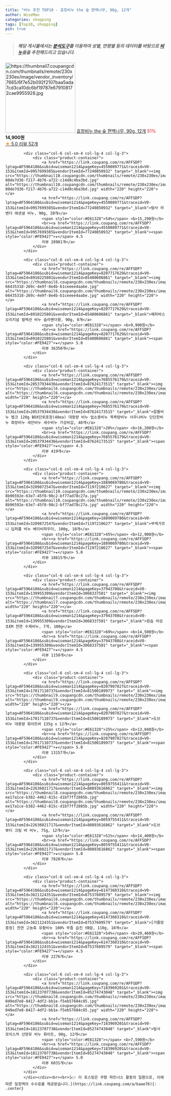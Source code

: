 ```yaml
---
title: "비누 추천 TOP10 - 효창비누 the 숲 편백나무, 90g, 12개"
author: WiseMan
categories: shopping
tags: [Top10, shopping]
pin: true
---
```


> ##### 해당 게시물에서는 [**분석도구**](https://itemscout.io/)를 이용하여 **성별**, **연령별** 등의 데이터를 바탕으로 [**비누**](https://link.coupang.com/a/baae76)들을 추천해드리고 있습니다.
<div class="container"><div class="row">
            <div class="col-6 col-sm-4 col-lg-4 col-lg-3">
                <div class="product-container">
                    <a href="https://link.coupang.com/re/AFFSDP?lptag=AF5964186&subid=wiseman1214&pageKey=7810339200&traceid=V0-153&itemId=21182616716&vendorItemId=88244018956" target="_blank"><img src="https://thumbnail7.coupangcdn.com/thumbnails/remote/230x230ex/image/vendor_inventory/7665/6f7e52b092f2107baa5ada7cd3ca10dc6bf19787e679108172cae9955928.jpg" alt="https://thumbnail7.coupangcdn.com/thumbnails/remote/230x230ex/image/vendor_inventory/7665/6f7e52b092f2107baa5ada7cd3ca10dc6bf19787e679108172cae9955928.jpg" width="220" height="220"></a>
                    <a href="https://link.coupang.com/re/AFFSDP?lptag=AF5964186&subid=wiseman1214&pageKey=7810339200&traceid=V0-153&itemId=21182616716&vendorItemId=88244018956" target="_blank">효창비누 the 숲 편백나무, 90g, 12개</a>
                    <span style="color:#E61328">51%</span> <b>14,900원</b>
                    <br><a href="https://link.coupang.com/re/AFFSDP?lptag=AF5964186&subid=wiseman1214&pageKey=7810339200&traceid=V0-153&itemId=21182616716&vendorItemId=88244018956" target="_blank"><span style="color:#FE9427">★</span> 5.0
                    리뷰 52개</a>
                </div>
            </div>
            
            <div class="col-6 col-sm-4 col-lg-4 col-lg-3">
                <div class="product-container">
                    <a href="https://link.coupang.com/re/AFFSDP?lptag=AF5964186&subid=wiseman1214&pageKey=4550089771&traceid=V0-153&itemId=9957699385&vendorItemId=77240850932" target="_blank"><img src="https://thumbnail10.coupangcdn.com/thumbnails/remote/230x230ex/image/retail/images/4032204744428587-80de7d36-f217-4b76-a722-c14d8c4ba3bd.jpg" alt="https://thumbnail10.coupangcdn.com/thumbnails/remote/230x230ex/image/retail/images/4032204744428587-80de7d36-f217-4b76-a722-c14d8c4ba3bd.jpg" width="220" height="220"></a>
                    <a href="https://link.coupang.com/re/AFFSDP?lptag=AF5964186&subid=wiseman1214&pageKey=4550089771&traceid=V0-153&itemId=9957699385&vendorItemId=77240850932" target="_blank">탐사 라벤더 에센셜 비누, 90g, 20개</a>
                    <span style="color:#E61328">54%</span> <b>15,290원</b>
                    <br><a href="https://link.coupang.com/re/AFFSDP?lptag=AF5964186&subid=wiseman1214&pageKey=4550089771&traceid=V0-153&itemId=9957699385&vendorItemId=77240850932" target="_blank"><span style="color:#FE9427">★</span> 4.5
                    리뷰 28981개</a>
                </div>
            </div>
            
            <div class="col-6 col-sm-4 col-lg-4 col-lg-3">
                <div class="product-container">
                    <a href="https://link.coupang.com/re/AFFSDP?lptag=AF5964186&subid=wiseman1214&pageKey=8207717629&traceid=V0-153&itemId=8910225801&vendorItemId=85480606861" target="_blank"><img src="https://thumbnail6.coupangcdn.com/thumbnails/remote/230x230ex/image/retail/images/7188944962618137-66435318-269c-4e9f-8e4b-b1ceeee4aabe.jpg" alt="https://thumbnail6.coupangcdn.com/thumbnails/remote/230x230ex/image/retail/images/7188944962618137-66435318-269c-4e9f-8e4b-b1ceeee4aabe.jpg" width="220" height="220"></a>
                    <a href="https://link.coupang.com/re/AFFSDP?lptag=AF5964186&subid=wiseman1214&pageKey=8207717629&traceid=V0-153&itemId=8910225801&vendorItemId=85480606861" target="_blank">해피바스 오리지널 컬렉션 비누 솝라벤더향, 90g, 8개</a>
                    <span style="color:#E61328"></span> <b>9,900원</b>
                    <br><a href="https://link.coupang.com/re/AFFSDP?lptag=AF5964186&subid=wiseman1214&pageKey=8207717629&traceid=V0-153&itemId=8910225801&vendorItemId=85480606861" target="_blank"><span style="color:#FE9427">★</span> 5.0
                    리뷰 36350개</a>
                </div>
            </div>
            
            <div class="col-6 col-sm-4 col-lg-4 col-lg-3">
                <div class="product-container">
                    <a href="https://link.coupang.com/re/AFFSDP?lptag=AF5964186&subid=wiseman1214&pageKey=7685576179&traceid=V0-153&itemId=20537934436&vendorItemId=87624173515" target="_blank"><img src="https://thumbnail6.coupangcdn.com/thumbnails/remote/230x230ex/image/vendor_inventory/dcc0/775f60c8acc6514ef76b57d016b4828d73b68c1e7f4926998955c89af446.png" alt="https://thumbnail6.coupangcdn.com/thumbnails/remote/230x230ex/image/vendor_inventory/dcc0/775f60c8acc6514ef76b57d016b4828d73b68c1e7f4926998955c89af446.png" width="220" height="220"></a>
                    <a href="https://link.coupang.com/re/AFFSDP?lptag=AF5964186&subid=wiseman1214&pageKey=7685576179&traceid=V0-153&itemId=20537934436&vendorItemId=87624173515" target="_blank">알뜰비누 벌크 120g BOX단위포장(40ea) 대용량 비누 업소용비누 목욕탕비누 사우나비누 단단한비누 화장비누 세안비누 세수비누 가성비갑, 40개</a>
                    <span style="color:#E61328">20%</span> <b>16,200원</b>
                    <br><a href="https://link.coupang.com/re/AFFSDP?lptag=AF5964186&subid=wiseman1214&pageKey=7685576179&traceid=V0-153&itemId=20537934436&vendorItemId=87624173515" target="_blank"><span style="color:#FE9427">★</span> 4.5
                    리뷰 419개</a>
                </div>
            </div>
            
            <div class="col-6 col-sm-4 col-lg-4 col-lg-3">
                <div class="product-container">
                    <a href="https://link.coupang.com/re/AFFSDP?lptag=AF5964186&subid=wiseman1214&pageKey=1889069780&traceid=V0-153&itemId=3209872547&vendorItemId=71197210627" target="_blank"><img src="https://thumbnail10.coupangcdn.com/thumbnails/remote/230x230ex/image/retail/images/2873109181146271-8b96592e-63e7-45f8-98c2-bf77ad78c27a.jpg" alt="https://thumbnail10.coupangcdn.com/thumbnails/remote/230x230ex/image/retail/images/2873109181146271-8b96592e-63e7-45f8-98c2-bf77ad78c27a.jpg" width="220" height="220"></a>
                    <a href="https://link.coupang.com/re/AFFSDP?lptag=AF5964186&subid=wiseman1214&pageKey=1889069780&traceid=V0-153&itemId=3209872547&vendorItemId=71197210627" target="_blank">부케가르니 딥퍼퓸 비누 베이비파우더, 100g, 10개</a>
                    <span style="color:#E61328">45%</span> <b>12,900원</b>
                    <br><a href="https://link.coupang.com/re/AFFSDP?lptag=AF5964186&subid=wiseman1214&pageKey=1889069780&traceid=V0-153&itemId=3209872547&vendorItemId=71197210627" target="_blank"><span style="color:#FE9427">★</span> 5.0
                    리뷰 18615개</a>
                </div>
            </div>
            
            <div class="col-6 col-sm-4 col-lg-4 col-lg-3">
                <div class="product-container">
                    <a href="https://link.coupang.com/re/AFFSDP?lptag=AF5964186&subid=wiseman1214&pageKey=37943708&traceid=V0-153&itemId=139955309&vendorItemId=3068337501" target="_blank"><img src="https://thumbnail7.coupangcdn.com/thumbnails/remote/230x230ex/image/vendor_inventory/9601/293147813697ab39e97c31713b8ccb389c88bcdf46bb691e5ff658e8df48.jpg" alt="https://thumbnail7.coupangcdn.com/thumbnails/remote/230x230ex/image/vendor_inventory/9601/293147813697ab39e97c31713b8ccb389c88bcdf46bb691e5ff658e8df48.jpg" width="220" height="220"></a>
                    <a href="https://link.coupang.com/re/AFFSDP?lptag=AF5964186&subid=wiseman1214&pageKey=37943708&traceid=V0-153&itemId=139955309&vendorItemId=3068337501" target="_blank">원솝 어성초EM 천연 수제비누, 7개, 100g</a>
                    <span style="color:#E61328">69%</span> <b>14,500원</b>
                    <br><a href="https://link.coupang.com/re/AFFSDP?lptag=AF5964186&subid=wiseman1214&pageKey=37943708&traceid=V0-153&itemId=139955309&vendorItemId=3068337501" target="_blank"><span style="color:#FE9427">★</span> 4.5
                    리뷰 1150개</a>
                </div>
            </div>
            
            <div class="col-6 col-sm-4 col-lg-4 col-lg-3">
                <div class="product-container">
                    <a href="https://link.coupang.com/re/AFFSDP?lptag=AF5964186&subid=wiseman1214&pageKey=8207907827&traceid=V0-153&itemId=17017110737&vendorItemId=81500189973" target="_blank"><img src="https://thumbnail9.coupangcdn.com/thumbnails/remote/230x230ex/image/vendor_inventory/a202/acb539dd27c4cfad1af662a1b8dd658356759ade0947da1e4f2e0ee02d38.jpg" alt="https://thumbnail9.coupangcdn.com/thumbnails/remote/230x230ex/image/vendor_inventory/a202/acb539dd27c4cfad1af662a1b8dd658356759ade0947da1e4f2e0ee02d38.jpg" width="220" height="220"></a>
                    <a href="https://link.coupang.com/re/AFFSDP?lptag=AF5964186&subid=wiseman1214&pageKey=8207907827&traceid=V0-153&itemId=17017110737&vendorItemId=81500189973" target="_blank">도브 비누 대용량 화이트바 135g x 12개</a>
                    <span style="color:#E61328">25%</span> <b>13,040원</b>
                    <br><a href="https://link.coupang.com/re/AFFSDP?lptag=AF5964186&subid=wiseman1214&pageKey=8207907827&traceid=V0-153&itemId=17017110737&vendorItemId=81500189973" target="_blank"><span style="color:#FE9427">★</span> 5.0
                    리뷰 13157개</a>
                </div>
            </div>
            
            <div class="col-6 col-sm-4 col-lg-4 col-lg-3">
                <div class="product-container">
                    <a href="https://link.coupang.com/re/AFFSDP?lptag=AF5964186&subid=wiseman1214&pageKey=8059755411&traceid=V0-153&itemId=22636021717&vendorItemId=80893616862" target="_blank"><img src="https://thumbnail8.coupangcdn.com/thumbnails/remote/230x230ex/image/retail/images/97501475124840-ee17a1ce-b382-4462-815c-d1bf7ff2885b.jpg" alt="https://thumbnail8.coupangcdn.com/thumbnails/remote/230x230ex/image/retail/images/97501475124840-ee17a1ce-b382-4462-815c-d1bf7ff2885b.jpg" width="220" height="220"></a>
                    <a href="https://link.coupang.com/re/AFFSDP?lptag=AF5964186&subid=wiseman1214&pageKey=8059755411&traceid=V0-153&itemId=22636021717&vendorItemId=80893616862" target="_blank">도브 뷰티 크림 바 비누, 75g, 12개</a>
                    <span style="color:#E61328">51%</span> <b>14,400원</b>
                    <br><a href="https://link.coupang.com/re/AFFSDP?lptag=AF5964186&subid=wiseman1214&pageKey=8059755411&traceid=V0-153&itemId=22636021717&vendorItemId=80893616862" target="_blank"><span style="color:#FE9427">★</span> 5.0
                    리뷰 7820개</a>
                </div>
            </div>
            
            <div class="col-6 col-sm-4 col-lg-4 col-lg-3">
                <div class="product-container">
                    <a href="https://link.coupang.com/re/AFFSDP?lptag=AF5964186&subid=wiseman1214&pageKey=6147360310&traceid=V0-153&itemId=3621124351&vendorItemId=87537609579" target="_blank"><img src="https://thumbnail6.coupangcdn.com/thumbnails/remote/230x230ex/image/vendor_inventory/f8ae/25939ee11f649f1a1089387e009df842704dd543cc09664361ee17330920.jpg" alt="https://thumbnail6.coupangcdn.com/thumbnails/remote/230x230ex/image/vendor_inventory/f8ae/25939ee11f649f1a1089387e009df842704dd543cc09664361ee17330920.jpg" width="220" height="220"></a>
                    <a href="https://link.coupang.com/re/AFFSDP?lptag=AF5964186&subid=wiseman1214&pageKey=6147360310&traceid=V0-153&itemId=3621124351&vendorItemId=87537609579" target="_blank">[거품망 증정] 천연 고농축 유황비누 100% 무좀 습진 YB맘, 110g, 10개</a>
                    <span style="color:#E61328">54%</span> <b>29,460원</b>
                    <br><a href="https://link.coupang.com/re/AFFSDP?lptag=AF5964186&subid=wiseman1214&pageKey=6147360310&traceid=V0-153&itemId=3621124351&vendorItemId=87537609579" target="_blank"><span style="color:#FE9427">★</span> 4.5
                    리뷰 2276개</a>
                </div>
            </div>
            
            <div class="col-6 col-sm-4 col-lg-4 col-lg-3">
                <div class="product-container">
                    <a href="https://link.coupang.com/re/AFFSDP?lptag=AF5964186&subid=wiseman1214&pageKey=7183969201&traceid=V0-153&itemId=18123707738&vendorItemId=85274743048" target="_blank"><img src="https://thumbnail8.coupangcdn.com/thumbnails/remote/230x230ex/image/retail/images/6496170141070195-049ed7e8-8417-4df2-bb1e-f5eb57684c85.jpg" alt="https://thumbnail8.coupangcdn.com/thumbnails/remote/230x230ex/image/retail/images/6496170141070195-049ed7e8-8417-4df2-bb1e-f5eb57684c85.jpg" width="220" height="220"></a>
                    <a href="https://link.coupang.com/re/AFFSDP?lptag=AF5964186&subid=wiseman1214&pageKey=7183969201&traceid=V0-153&itemId=18123707738&vendorItemId=85274743048" target="_blank">탐사 모이스처 산양유 비누 화이트, 90g, 12개</a>
                    <span style="color:#E61328"></span> <b>7,590원</b>
                    <br><a href="https://link.coupang.com/re/AFFSDP?lptag=AF5964186&subid=wiseman1214&pageKey=7183969201&traceid=V0-153&itemId=18123707738&vendorItemId=85274743048" target="_blank"><span style="color:#FE9427">★</span> 5.0
                    리뷰 6031개</a>
                </div>
            </div>
            </div></div><br><br>[👉 이 포스팅은 쿠팡 파트너스 활동의 일환으로, 이에 따른 일정액의 수수료를 제공받습니다.](https://link.coupang.com/a/baae76){: .center}